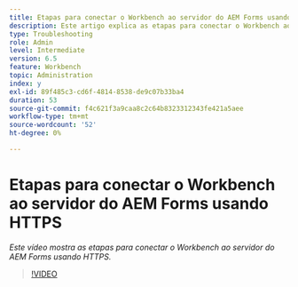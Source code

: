 ```yaml
---
title: Etapas para conectar o Workbench ao servidor do AEM Forms usando HTTPS
description: Este artigo explica as etapas para conectar o Workbench ao servidor do AEM Forms por SSL (usando HTTPS)
type: Troubleshooting
role: Admin
level: Intermediate
version: 6.5
feature: Workbench
topic: Administration
index: y
exl-id: 89f485c3-cd6f-4814-8538-de9c07b33ba4
duration: 53
source-git-commit: f4c621f3a9caa8c2c64b8323312343fe421a5aee
workflow-type: tm+mt
source-wordcount: '52'
ht-degree: 0%

---
```


# Etapas para conectar o Workbench ao servidor do AEM Forms usando HTTPS

*Este vídeo mostra as etapas para conectar o Workbench ao servidor do AEM Forms usando HTTPS.*

>[!VIDEO](https://video.tv.adobe.com/v/335482?quality=12&learn=on)
